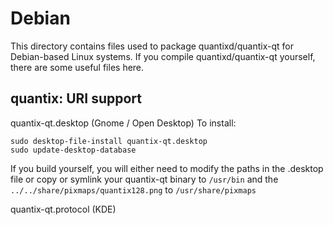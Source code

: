 
Debian
====================
This directory contains files used to package quantixd/quantix-qt
for Debian-based Linux systems. If you compile quantixd/quantix-qt yourself, there are some useful files here.

## quantix: URI support ##


quantix-qt.desktop  (Gnome / Open Desktop)
To install:

	sudo desktop-file-install quantix-qt.desktop
	sudo update-desktop-database

If you build yourself, you will either need to modify the paths in
the .desktop file or copy or symlink your quantix-qt binary to `/usr/bin`
and the `../../share/pixmaps/quantix128.png` to `/usr/share/pixmaps`

quantix-qt.protocol (KDE)

